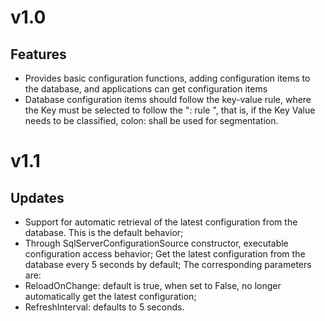 # v1.0
## Features
- Provides basic configuration functions, adding configuration items to the database, and applications can get configuration items
- Database configuration items should follow the key-value rule, where the Key must be selected to follow the ": rule ", that is, if the Key Value needs to be classified, colon: shall be used for segmentation.

# v1.1
## Updates
- Support for automatic retrieval of the latest configuration from the database. This is the default behavior;
- Through SqlServerConfigurationSource constructor, executable configuration access behavior; Get the latest configuration from the database every 5 seconds by default; The corresponding parameters are:
- ReloadOnChange: default is true, when set to False, no longer automatically get the latest configuration;
- RefreshInterval: defaults to 5 seconds.